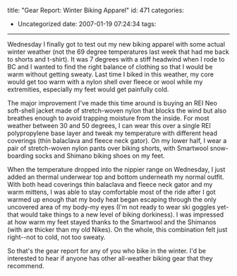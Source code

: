 title: "Gear Report: Winter Biking Apparel"
id: 471
categories:
  - Uncategorized
date: 2007-01-19 07:24:34
tags:
---

Wednesday I finally got to test out my new biking apparel with some actual winter weather (not the 69 degree temperatures last week that had me back to shorts and t-shirt). It was 7 degrees with a stiff headwind when I rode to BC and I wanted to find the right balance of clothing so that I would be warm without getting sweaty. Last time I biked in this weather, my core would get too warm with a nylon shell over fleece or wool while my extremities, especially my feet would get painfully cold. 

The major improvement I&#039;ve made this time around is buying an REI Neo soft-shell jacket made of stretch-woven nylon that blocks the wind but also breathes enough to avoid trapping moisture from the inside. For most weather between 30 and 50 degrees, I can wear this over a single REI polypropylene base layer and tweak my temperature with different head coverings (thin balaclava and fleece neck gator). On my lower half, I wear a pair of stretch-woven nylon pants over biking shorts, with Smartwool snow-boarding socks and Shimano biking shoes on my feet. 

When the temperature dropped into the nippier range on Wednesday, I just added an thermal underwear top and bottom underneath my normal outfit. With both head coverings thin balaclava and fleece neck gator and my warm mittens, I was able to stay comfortable most of the ride after I got warmed up enough that my body heat began escaping through the only uncovered area of my body-my eyes (I&#039;m not ready to wear ski goggles yet-that would take things to a new level of biking dorkiness). I was impressed at how warm my feet stayed thanks to the Smartwool and the Shimanos (with are thicker than my old Nikes). On the whole, this combination felt just right--not to cold, not too sweaty. 

So that&#039;s the gear report for any of you who bike in the winter. I&#039;d be interested to hear if anyone has other all-weather biking gear that they recommend. 

  
